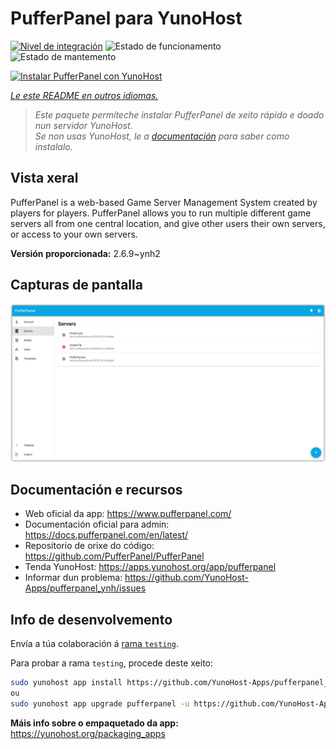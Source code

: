 <!--
NOTA: Este README foi creado automáticamente por <https://github.com/YunoHost/apps/tree/master/tools/readme_generator>
NON debe editarse manualmente.
-->

# PufferPanel para YunoHost

[![Nivel de integración](https://dash.yunohost.org/integration/pufferpanel.svg)](https://dash.yunohost.org/appci/app/pufferpanel) ![Estado de funcionamento](https://ci-apps.yunohost.org/ci/badges/pufferpanel.status.svg) ![Estado de mantemento](https://ci-apps.yunohost.org/ci/badges/pufferpanel.maintain.svg)

[![Instalar PufferPanel con YunoHost](https://install-app.yunohost.org/install-with-yunohost.svg)](https://install-app.yunohost.org/?app=pufferpanel)

*[Le este README en outros idiomas.](./ALL_README.md)*

> *Este paquete permíteche instalar PufferPanel de xeito rápido e doado nun servidor YunoHost.*  
> *Se non usas YunoHost, le a [documentación](https://yunohost.org/install) para saber como instalalo.*

## Vista xeral

PufferPanel is a web-based Game Server Management System created by players for players. PufferPanel allows you to run multiple different game servers all from one central location, and give other users their own servers, or access to your own servers.


**Versión proporcionada:** 2.6.9~ynh2

## Capturas de pantalla

![Captura de pantalla de PufferPanel](./doc/screenshots/serverlist.png)

## Documentación e recursos

- Web oficial da app: <https://www.pufferpanel.com/>
- Documentación oficial para admin: <https://docs.pufferpanel.com/en/latest/>
- Repositorio de orixe do código: <https://github.com/PufferPanel/PufferPanel>
- Tenda YunoHost: <https://apps.yunohost.org/app/pufferpanel>
- Informar dun problema: <https://github.com/YunoHost-Apps/pufferpanel_ynh/issues>

## Info de desenvolvemento

Envía a túa colaboración á [rama `testing`](https://github.com/YunoHost-Apps/pufferpanel_ynh/tree/testing).

Para probar a rama `testing`, procede deste xeito:

```bash
sudo yunohost app install https://github.com/YunoHost-Apps/pufferpanel_ynh/tree/testing --debug
ou
sudo yunohost app upgrade pufferpanel -u https://github.com/YunoHost-Apps/pufferpanel_ynh/tree/testing --debug
```

**Máis info sobre o empaquetado da app:** <https://yunohost.org/packaging_apps>
